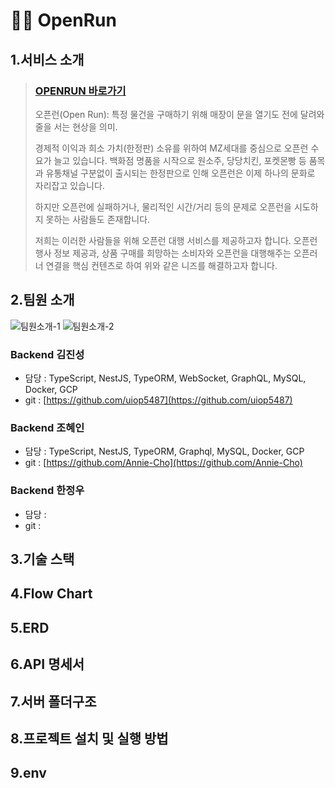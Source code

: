 # 🏃‍♂️ OpenRun

## 1.서비스 소개

> ### [OPENRUN 바로가기](https://openrun.site)
> 오픈런(Open Run): 특정 물건을 구매하기 위해 매장이 문을 열기도 전에 달려와 줄을 서는 현상을 의미.
>
> 경제적 이익과 희소 가치(한정판) 소유를 위하여 MZ세대를 중심으로 오픈런 수요가 늘고 있습니다. 백화점 명품을 시작으로 원소주, 당당치킨, 포켓몬빵 등 품목과 유통채널 구분없이 출시되는 한정판으로 인해 오픈런은 이제 하나의 문화로 자리잡고 있습니다.
> 
> 하지만 오픈런에 실패하거나, 물리적인 시간/거리 등의 문제로 오픈런을 시도하지 못하는 사람들도 존재합니다.
>
> 저희는 이러한 사람들을 위해 오픈런 대행 서비스를 제공하고자 합니다. 오픈런 행사 정보 제공과, 상품 구매를 희망하는 소비자와 오픈런을 대행해주는 오픈러너 연결을 핵심 컨텐츠로 하여 위와 같은 니즈를 해결하고자 합니다.

## 2.팀원 소개
![팀원소개-1](https://user-images.githubusercontent.com/99185757/192174460-f6fc2b03-e1bb-4904-a871-57b68585ddbe.png)
![팀원소개-2](https://user-images.githubusercontent.com/99185757/192174469-792495d1-0a95-43df-8b8b-260b12d833fa.png)

### Backend 김진성

- 담당 : TypeScript, NestJS, TypeORM, WebSocket, GraphQL, MySQL, Docker, GCP
- git : [https://github.com/uiop5487](https://github.com/uiop5487)

### Backend 조혜인

- 담당 : TypeScript, NestJS, TypeORM, Graphql, MySQL, Docker, GCP
- git : [https://github.com/Annie-Cho](https://github.com/Annie-Cho)

### Backend 한정우

- 담당 :
- git :

## 3.기술 스택

## 4.Flow Chart

## 5.ERD

## 6.API 명세서

## 7.서버 폴더구조

## 8.프로젝트 설치 및 실행 방법

## 9.env
